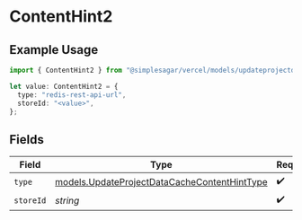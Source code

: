 # ContentHint2

## Example Usage

```typescript
import { ContentHint2 } from "@simplesagar/vercel/models/updateprojectdatacacheop.js";

let value: ContentHint2 = {
  type: "redis-rest-api-url",
  storeId: "<value>",
};
```

## Fields

| Field                                                                                              | Type                                                                                               | Required                                                                                           | Description                                                                                        |
| -------------------------------------------------------------------------------------------------- | -------------------------------------------------------------------------------------------------- | -------------------------------------------------------------------------------------------------- | -------------------------------------------------------------------------------------------------- |
| `type`                                                                                             | [models.UpdateProjectDataCacheContentHintType](../models/updateprojectdatacachecontenthinttype.md) | :heavy_check_mark:                                                                                 | N/A                                                                                                |
| `storeId`                                                                                          | *string*                                                                                           | :heavy_check_mark:                                                                                 | N/A                                                                                                |